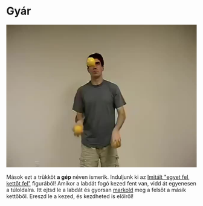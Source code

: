 # Gyár

![factory](/site/videos/poster/factory.jpg)

Mások ezt a trükköt **a gép** néven ismerik. Induljunk ki az [Imitált "egyet fel, kettőt fel"](/site/hu/imitalt-egyet-fel-kettot-fel/README.md) figurából! Amikor a labdát fogó kezed fent van, vidd át egyenesen a túloldalra. Itt ejtsd le a labdát és gyorsan [markold](/site/hu/marok/README.md) meg a felsőt a másik kettőből. Ereszd le a kezed, és kezdheted is elölről!


